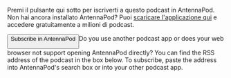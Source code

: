 Premi il pulsante qui sotto per iscriverti a questo podcast in AntennaPod. Non hai ancora installato AntennaPod? Puoi [scaricare l'applicazione qui](/download) e accedere gratuitamente a milioni di podcast.


<button id="subscribeButton" class="btn btn-primary">
Subscribe in AntennaPod

</button>Do you use another podcast app or does your web browser not support opening AntennaPod directly? You can find the RSS address of the podcast in the box below. To subscribe, paste the address into AntennaPod's search box or into your other podcast app.
